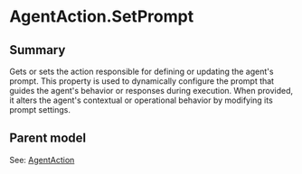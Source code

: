 # AgentAction.SetPrompt

## Summary

Gets or sets the action responsible for defining or updating the agent's prompt.
This property is used to dynamically configure the prompt that guides
the agent's behavior or responses during execution. When provided, it alters
the agent's contextual or operational behavior by modifying its prompt settings.

## Parent model

See: [AgentAction](AgentAction.md)